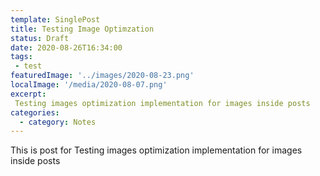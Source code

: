 ```yaml
---
template: SinglePost
title: Testing Image Optimzation
status: Draft
date: 2020-08-26T16:34:00
tags:
 - test
featuredImage: '../images/2020-08-23.png'
localImage: '/media/2020-08-07.png'
excerpt:
 Testing images optimization implementation for images inside posts
categories:
  - category: Notes
---
```

This is post for Testing images optimization implementation for images inside posts